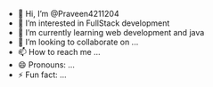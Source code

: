 - 👋 Hi, I’m @Praveen4211204
- 👀 I’m interested in FullStack development
- 🌱 I’m currently learning web development and java
- 💞️ I’m looking to collaborate on ...
- 📫 How to reach me ...
- 😄 Pronouns: ...
- ⚡ Fun fact: ...

<!---
Praveen4211204/Praveen4211204 is a ✨ special ✨ repository because its `README.md` (this file) appears on your GitHub profile.
You can click the Preview link to take a look at your changes.
--->
